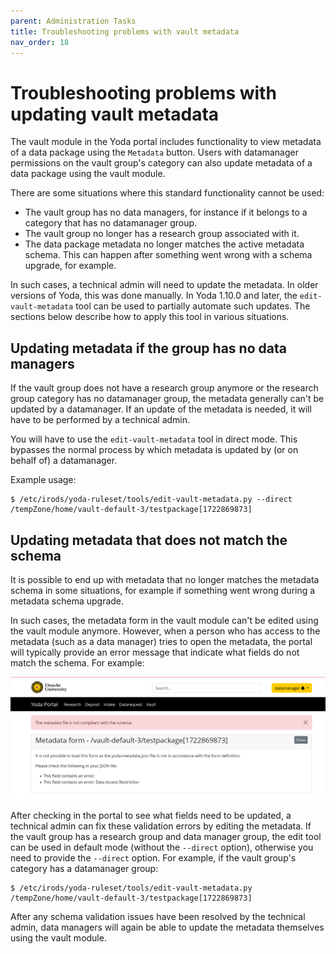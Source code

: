 ```yaml
---
parent: Administration Tasks
title: Troubleshooting problems with vault metadata
nav_order: 18
---
```

# Troubleshooting problems with updating vault metadata

The vault module in the Yoda portal includes functionality to view
metadata of a data package using the `Metadata` button. Users with
datamanager permissions on the vault group's category can also update
metadata of a data package using the vault module.

There are some situations where this standard functionality cannot be used:
- The vault group has no data managers, for instance if it belongs to
  a category that has no datamanager group.
- The vault group no longer has a research group associated with it.
- The data package metadata no longer matches the active metadata schema.
  This can happen after something went wrong with a schema upgrade, for
  example.

In such cases, a technical admin will need to update the metadata. In older
versions of Yoda, this was done manually. In Yoda 1.10.0 and later, the
`edit-vault-metadata` tool can be used to partially automate such updates.
The sections below describe how to apply this tool in various situations.

## Updating metadata if the group has no data managers

If the vault group does not have a research group anymore or the research
group category has no datamanager group, the metadata generally can't be updated
by a datamanager. If an update of the metadata is needed, it will have to be performed by
a technical admin.

You will have to use the `edit-vault-metadata` tool in direct mode. This
bypasses the normal process by which metadata is updated by (or on behalf
of) a datamanager.

Example usage:
```
$ /etc/irods/yoda-ruleset/tools/edit-vault-metadata.py --direct /tempZone/home/vault-default-3/testpackage[1722869873]
```

## Updating metadata that does not match the schema

It is possible to end up with metadata that no longer matches the metadata
schema in some situations, for example if something went wrong during a metadata
schema upgrade.

In such cases, the metadata form in the vault module can't be edited using the
vault module anymore.  However, when a person who has access to the metadata
(such as a data manager) tries to open the metadata, the portal will typically
provide an error message that indicate what fields do not match the schema.
For example:

![Vault module shows metadata validation errors](img/screenshot-schema-mismatch-vault.png)

After checking in the portal to see what fields need to be updated, a technical
admin can fix these validation errors by editing the metadata. If the vault group
has a research group and data manager group, the edit tool can
be used in default mode (without the `--direct` option), otherwise you need to provide
the `--direct` option. For example, if the vault group's category has a datamanager
group:

```
$ /etc/irods/yoda-ruleset/tools/edit-vault-metadata.py /tempZone/home/vault-default-3/testpackage[1722869873]
```

After any schema validation issues have been resolved by the technical admin, data managers
will again be able to update the metadata themselves using the vault module.
